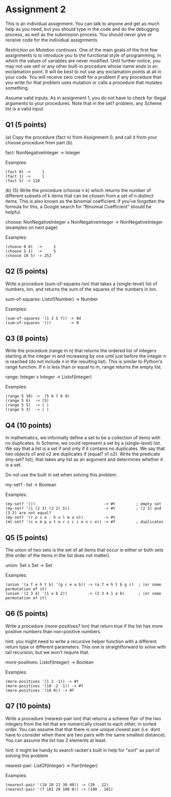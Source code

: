 # Assignment 2

This is an individual assignment.  You can talk to anyone and get as much help as you need, but you should type in the code and do the debugging process, as well as the submission process.  You should never give or receive code for the individual assignments

*Restriction on Mutation continues.*  One of the main goals of the first few assignments is to introduce you to the functional style of programming, in which the values of variables are never modified.  Until further notice, you may not use set! or any other built-in procedure whose name ends in an exclamation point.  It will be best to not use any exclamation points at all in your code.  You will receive zero credit for a problem if any procedure that you write for that problem uses mutation or calls a procedure that mutates something.  	
	
Assume valid inputs.  As in assignment 1, you do not have to check for illegal arguments to your procedures.  Note that in the set? problem, any Scheme list is a valid input.

## Q1 (5 points) 

(a) Copy the procedure (fact n) from Assignment 0, and call it from your choose procedure from part (b).

fact:  NonNegativeInteger -> Integer

Examples:

    (fact 0) ->     1
    (fact 1) ->     1
    (fact 5) -> 120

(b) (5) Write the procedure (choose n k) which returns the number of different subsets of k items that can be chosen from a set of n distinct items.  This is also known as the binomial coefficient.  If you’ve forgotten the formula for this, a Google search for “Binomial Coefficient” should be helpful.  

choose:  NonNegativeInteger x NonNegativeInteger -> NonNegativeInteger  (examples on next page)
 
Examples:

    (choose 0 0)  ->     1
    (choose 5 1)  ->     5
    (choose 10 5) -> 252 

## Q2 (5 points) 

Write a procedure (sum-of-squares lon) that takes a (single-level) list of numbers, lon, and returns the sum of the squares of the numbers in lon.

sum-of-squares:  Listof(Number) -> Number

Examples:

    (sum-of-squares '(1 3 5 7)) -> 84
    (sum-of-squares '())        -> 0


## Q3 (8 points) 

Write the procedure (range m n) that returns the ordered list of integers starting at the integer m and increasing by one until just before the integer n is reached (do not include n in the resulting list).  This is similar to Python's range function.  If n is less than or equal to m, range returns the empty list. 
  
range:  Integer x Integer -> Listof(Integer)

Examples:

    (range 5 10) ->  (5 6 7 8 9)
    (range 5 6)  -> (5)
    (range 5 5)  -> ( )
    (range 5 3)  -> ( )

## Q4 (10 points)

In mathematics, we informally define a set to be a collection of items with no duplicates.  In Scheme, we could represent a set by a (single-level) list.  We say that a list is a set if and only if it contains no duplicates.  We say that two objects o1 and o2 are duplicates if (equal? o1 o2).  Write the predicate (my-set? list), that takes any list as an argument and determines whether it is a set.

Do not use the built in set when solving this problem.

my-set? : list -> Boolean

Examples:

    (my-set? '())                              -> #t         ; empty set
    (my-set? '(1 (2 3) (3 2) 5))               -> #t         ; (2 3) and (3 2) are not equal?
    (my-set? '(r o s e - h u l m a n))         -> #t
    (mt-set? '(c o m p u t e r s c i e n c e)) -> #f         ; duplicates

## Q5 (5 points) 

The union of two sets is the set of all items that occur in either or both sets (the order of the items in the list does not matter).

union:  Set x Set -> Set

Examples:

    (union '(a f e h t b) '(g c e a b)) -> (a f e h t b g c)  ; (or some permutation of it)
    (union '(2 3 4) '(1 a b 2))         -> (2 3 4 1 a b)      ; (or some permutation of it)

## Q6 (5 points)

Write a procedure (more-positives? lon) that return true if the list has more positive numbers than non-positive numbers.

hint: you might need to write a recursive helper function with a
different return type or different parameters.  This one is
straightforward to solve with tail recursion, but we won't require
that.

more-positives: Listof(Integer) -> Boolean

Examples:

    (more-positives '(1 2 -1)) -> #t
    (more-positives '(10 -2 -1)) -> #f
    (more-positives '(10 0)) -> #f

## Q7 (10 points)

Write a procedure (nearest-pair lon) that returns a scheme Pair of the two integers from the list that are numerically closet to each other, in sorted order.  You can assume that that there is one unique closest pair (i.e. dont have to consider when there are two pairs with the same smallest distance).  You can assume the list has 2 elements at least.

hint: it might be handy to search racket's built in help for "sort" as part of solving this problem

nearest-pair: ListOf(Integer) -> Pair(Integer)

Examples:

    (nearest-pair '(10 20 22 30 40)) -> (20 . 22)
    (nearest-pair '(7 101 20 100 0)) -> (100 . 101)
